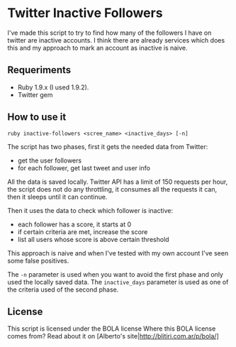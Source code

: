 Twitter Inactive Followers
==========================

I've made this script to try to find how many of the followers I have on twitter are inactive accounts. I think there are already services which does this and my approach to mark an account as inactive is naive.

Requeriments
------------

* Ruby 1.9.x (I used 1.9.2).
* Twitter gem

How to use it
-------------

    ruby inactive-followers <scree_name> <inactive_days> [-n]

The script has two phases, first it gets the needed data from Twitter:
* get the user followers
* for each follower, get last tweet and user info

All the data is saved locally. Twitter API has a limit of 150 requests per hour, the script does not do any throttling, it consumes all the requests it can, then it sleeps until it can continue.

Then it uses the data to check which follower is inactive:
* each follower has a score, it starts at 0
* if certain criteria are met, increase the score
* list all users whose score is above certain threshold

This approach is naive and when I've tested with my own account I've seen some false positives.

The `-n` parameter is used when you want to avoid the first phase and only used the locally saved data.
The `inactive_days` parameter is used as one of the criteria used of the second phase.

License
-------

This script is licensed under the BOLA license
Where this BOLA license comes from? Read about it on [Alberto's site|http://blitiri.com.ar/p/bola/]

